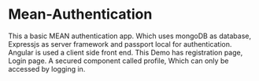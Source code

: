 # Mean-Authentication

This a basic MEAN authentication app. Which uses mongoDB as database, Expressjs as server framework and passport local for authentication. Angular is used a client side front end.
This Demo has registration page, Login page. A secured component called profile, Which can only be accessed by logging in.
